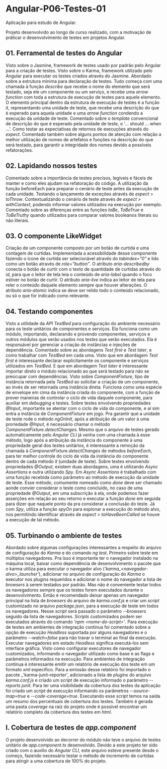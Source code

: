 # Angular-P06-Testes-01

Aplicação para estudo de Angular.

Projeto desenvolvido ao longo de curso realizado, com a motivação de práticar o desenvolvimento de testes em projetos Angular.

## 01. Ferramental de testes do Angular

Visto sobre o Jasmine, framework de testes usado por padrão pelo Angular para a criação de testes.
Visto sobre o Karma, framework utilizado pelo Angular para executar os testes criados através do Jasmine.
Abordado sobre a estrutura mínima para declaração de testes. Tudo começa com uma chamada à função _describe_ que recebe o nome do elemento que será testado, seja ele um componente ou um serviço, e recebe uma _arrow function_ com toda a estrutura de execução de testes para aquele elemento. O elemento principal dentro da estrutura de execução de testes é a função _it_, representando uma unidade de teste, que recebe uma descrição do que é esperado para aquela unidade e uma _arrow function_ condendo a execução da unidade de teste. Comentado sobre o _template_ convencional de descrição do que é esperado pela unidade de teste, o '... should ... when ...'.
Como testar as expectativas de retornos de execuções através do _expect_.
Comentado também sobre alguns pontos de atenção com relação a melhor utilização de nomes de artefatos e funções na descrição do que será testado, para garantir a integridade dos nomes devido a possíveis refatorações.  

## 02. Lapidando nossos testes

Comentado sobre a importância de testes precisos, legíveis e fáceis de manter e como eles ajudam na refatoração do código.
A utilização da função beforeEach para preparar o cenário de teste antes da execução de cada unidade.
Testando o lançamento de exceções através de _expect > toThrow_.
Contextualizando o cenário de teste através de _expect > withContext_, podendo informar valores utilizados na execução por exemplo.
Comentado sobre as diferenças entre as funções _toBe_, _ToBeTrue_ e _ToBeTruthy_ quando utilizados para comparar valores booleanos literais ou não literais.

## 03. O componente LikeWidget

Criação de um componente composto por um botão de curtida e uma contagem de curtidas.
Implementada a acessibilidade desse componente fazendo o ícone de curtida ser selecionável através do _tabindex="0"_ e lido como um botão através de _role="button"_. O atributo _aria-describedby_ conecta o botão de curtir com o texto de quantidade de curtidas através do _id_, para que o leitor de tela leia o conteúdo de _aria-label_ quando o foco estiver no botão de curtir. O atributo _aria-live_ indica ao leitor de tela para reler o conteúdo daquele elemento sempre que houver alterações. O atributo _aria-atomic_ indica se deve ser relido todo o conteúdo relacionado, ou só o que for indicado como relevante.

## 04. Testando componentes

Visto a utilidade da _API TestBed_ para configuração do ambiente necessário para os teste unitários de componentes e serviços. Ela funciona como um módulo, importando, declarando e provendo componentes, serviços e outros módulos que serão usados nos testes que serão executados. Ela é responsável por gerenciar a criação de instâncias e injeções de dependência.
Comentado sobre as abordagens _Test first_ e _Test later_, e como trabalhar com _TestBed_ em cada uma. Visto que em abordagem _Test first_ é interessante declarar explicitamente os componente e serviços utilizados em _TestBed_. E que em abordagem _Test later_ é interessante importar direto o módulo relacionado ao que será testado para não se preocupar com dependências.
Visto sobre _ComponentFixture_, tipo de instância retornada pela _TestBed_ ao solicitar a criação de um componente, ao invés de ser retornada uma instância direta. Funciona como uma espécie de envelope em cima da instância criada do componente, com a função de prover maneiras de controlar o ciclo de vida daquele componente, para auxiliar em _debugging_ e testes.
Sobre testes envolvendo propriedades _@Input_, importante se atentar com o ciclo de vida do componente, e aí sim entra a instância de _ComponentFixture_ em jogo. Pra garantir que a unidade de teste rode o método _ngOnInit_, após a atribuição de um valor à uma proriedade _@Input_, é necessário chamar o método _ComponentFixture.detectChanges_. Mesmo que o arquivo de testes gerado automaticamente pelo _Angular CLI_ já venha com uma chamada à esse método, logo após a atribuição da instância do componente à uma propriedade geral dos testes unitários, é interessante a remoção da chamada à _ComponentFixture.detectChanges_ de métodos _beforeEach_, para ter melhor controle do ciclo de vida da instância do componente dentro de cada método _it_ (unidade de teste).
Sobre testes envolvendo propriedades _@Output_, existem duas abordagens, uma é utilizando _Async Assertions_ e outra utilizando _Spy_. Em _Async Assertions_ é trabalhado com uma função recebida como parâmetro ao método de execução da unidade de teste. Esse método, comumente nomeado como _done_ deve ser chamado aonde convier considerar o teste como concluído, no caso de uma propriedade _@Output_, em uma subscrição à ela, onde podemos fazer asserções em relação ao seu retorno e executar a função _done_ em seguida para dizer que naquele ponto da pra considerar a conclusão do teste. Já com _Spy_, utiliza a função _spyOn_ para espionar a execução do método alvo, nos permitindo identificar através de _expect > toHaveBeenCalled_ se houve a execução de tal método.

## 05. Turbinando o ambiente de testes

Abordado sobre algumas configurações interessantes a respeito do arquivo de configuração do _Karma_ e do comando _ng test_.
Primeiro sobre teste em múltiplos navegadores. Pra isso é importante ter o navegador instalado na máquina local, baixar como dependência de desenvolvimento o pacote que o karma utiliza para executar o navegador alvo (_'karma\_\<navegador-alvo>\_launcher'_), adicionar no arquivo de configuração do _Karma_ o executor nos plugins requeridos e adicionar o nome do navegador a lista de _browsers_ à serem testados por padrão.
Mas não é conveniente testar todos os navegadores sempre que os testes forem executados durante o desenvolvimento. Então é recomendado deixar apenas um navegador principal na lista de _browsers_ do arquivo de _karma.conf.js_ e criar um _script_ customizado no arquivo _package.json_, para a execução de teste em todos os navegadores. Nesse _script_ será passado o parâmetro _-\-browsers_ seguido da lista de navegadores. _Scripts_ customizados podem ser executados através do comando _'npm \<nome-do-script>'_. 
Para execução de testes em ambientes de integração continua foi comentado sobre a opção de execução _Headless_ suportada por alguns navegadores e o parâmetro _-\-watch=false_ para não travar o terminal ao final da execução. Executar navegadores em estado _Headless_ significa executá-los sem interface gráfica.
Visto como configurar executores de navegador customizados, informando o navegador utilizado como base e as flags e parâmetros informados na execução.
Para ambientes de integração continua é interessante emitir um relatório de execução dos teste em um formato _xml_ específico. Para a emissão desse relatório foi importado o pacote _'karma-junit-reporter', adicionado a lista de _plugins_ do arquivo _karma.conf.js_ e criado um _script_ de execução informado o parâmetro _-\-reports junit_.
Para ter uma visibilidade da cobertura dos testes da aplicação foi criado um _script_ de execução informando os parâmetros _-\-source-map=true_ e _-\-code-coverage=true_. Executando esse _script_ temos na saída um resumo dos percentuais de cobertura dos testes. Também é gerada uma pasta _coverage_ na raiz do projeto onde é possível encontrar um relatório completo da cobertura dos testes em _html_.

## I. Cobertura de testes de _app.component_

O projeto desenvolvido ao decorrer do módulo não teve o arquivo de testes unitário de _app.component.ts_ desenvolvido. Devido a este projeto ter sido criado com o auxilio do _Angular CLI_, este arquivo esteve presente desde o começo, fazendo necessário testar o método de incremento de curtidas para atingir a uma cobertura de 100% do projeto.
